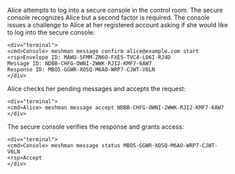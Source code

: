 
Alice attempts to log into a secure console in the control room. The secure console recognizes 
Alice but a second factor is required. The console issues a challenge to Alice at her
registered account asking if she would like to log into the secure console:


~~~~
<div="terminal">
<cmd>Console> meshman message confirm alice@example.com start
<rsp>Envelope ID: MAWU-5FMM-ZN6O-FXE5-TVC4-LO6I-RJ4D
Message ID: NDBB-CHFG-OWNI-2WWK-RJI2-KMF7-6AW7
Response ID: MBO5-GGWR-XOSQ-M6AO-WRP7-CJWT-V6LN
</div>
~~~~

Alice checks her pending messages and accepts the request:


~~~~
<div="terminal">
<cmd>Alice> meshman message accept NDBB-CHFG-OWNI-2WWK-RJI2-KMF7-6AW7
</div>
~~~~

The secure console verifies the response and grants access:


~~~~
<div="terminal">
<cmd>Console> meshman message status MBO5-GGWR-XOSQ-M6AO-WRP7-CJWT-V6LN
<rsp>Accept
</div>
~~~~

